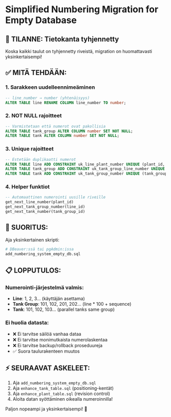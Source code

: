 # Simplified Numbering Migration for Empty Database

## 🎯 TILANNE: Tietokanta tyhjennetty

Koska kaikki taulut on tyhjennetty riveistä, migration on huomattavasti yksinkertaisempi!

## ✅ MITÄ TEHDÄÄN:

### 1. **Sarakkeen uudelleennimeäminen**
```sql
-- line_number → number (yhtenäisyys)
ALTER TABLE line RENAME COLUMN line_number TO number;
```

### 2. **NOT NULL rajoitteet**
```sql
-- Varmistetaan että numerot ovat pakollisia
ALTER TABLE tank_group ALTER COLUMN number SET NOT NULL;
ALTER TABLE tank ALTER COLUMN number SET NOT NULL;
```

### 3. **Unique rajoitteet**
```sql
-- Estetään duplikaatti numerot
ALTER TABLE line ADD CONSTRAINT uk_line_plant_number UNIQUE (plant_id, number);
ALTER TABLE tank_group ADD CONSTRAINT uk_tank_group_line_number UNIQUE (line_id, number);
ALTER TABLE tank ADD CONSTRAINT uk_tank_group_number UNIQUE (tank_group_id, number);
```

### 4. **Helper funktiot**
```sql
-- Automaattinen numerointi uusille riveille
get_next_line_number(plant_id)
get_next_tank_group_number(line_id)  
get_next_tank_number(tank_group_id)
```

## 🚀 SUORITUS:

Aja yksinkertainen skripti:
```bash
# DBeaver:ssä tai pgAdmin:issa
add_numbering_system_empty_db.sql
```

## 📋 LOPPUTULOS:

### Numerointi-järjestelmä valmis:
- **Line**: 1, 2, 3... (käyttäjän asettama)
- **Tank Group**: 101, 102, 201, 202... (line * 100 + sequence)
- **Tank**: 101, 102, 103... (parallel tanks same group)

### Ei huolia datasta:
- ❌ Ei tarvitse säilöä vanhaa dataa
- ❌ Ei tarvitse monimutkaista numerolaskentaa
- ❌ Ei tarvitse backup/rollback proseduureja
- ✅ Suora taulurakenteen muutos

## ⚡ SEURAAVAT ASKELEET:

1. Aja `add_numbering_system_empty_db.sql`
2. Aja `enhance_tank_table.sql` (positioning-kentät)
3. Aja `enhance_plant_table.sql` (revision control)
4. Aloita datan syöttäminen oikealla numeroinnilla!

Paljon nopeampi ja yksinkertaisempi! 🎯
